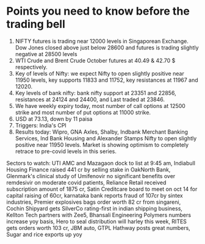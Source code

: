 # Points you need to know before the trading bell
1. NIFTY futures is trading near 12000 levels in Singaporean Exchange. Dow Jones closed above just below 28600 and futures is trading slightly negative at 28500 levels
2. WTI Crude and Brent Crude October futures at 40.49 & 42.70 $ respectively. 
3. Key of levels of Nifty: we expect Nifty to open slightly positive near 11950 levels, key supports 11833 and 11752, key resistances at 11967 and 12020.
4. Key levels of bank nifty: bank nifty support at 23351 and 22856, resistances at 24124 and 24400, and Last traded at 23846.
5. We have weekly expiry today, most number of call options at 12500 strike and most number of put options at 11000 strike.
6. USD at 73.13, down by 11 paisa
7. Triggers: India's CPI
8. Results today: Wipro, GNA Axles, Shalby, Indbank Merchant Banking Services, Ind Bank Housing and Alexander Stamps
Nifty to open slightly positive near 11950 levels. Market is showing optimism to completely retrace to pre-covid levels in this series.

Sectors to watch: UTI AMC and Mazagaon dock to list at 9:45 am, Indiabull Housing Finance raised 441 cr by selling stake in OakNorth Bank, Glenmark's clinical study of Umifenovir no significant benefits over remdesivir on moderate covid patients, Reliance Retail received subscription amount of 1875 cr, Satin Creditcare board to meet on oct 14 for capital raising of 60cr, karnataka bank reports fraud of 107cr by sintex industries, Premier explosives bags order worth 82 cr from singareni, Cochin Shipyard gets SilverCo rating-first in indian shipping business, Kellton Tech partners with Zee5, Bhansali Engineering Polymers numbers increase yoy basis, Hero to seal distribution will harley this week, RITES gets orders worth 103 cr, JBM auto, GTPL Hathway posts great numbers, Sugar and rice exports up yoy
